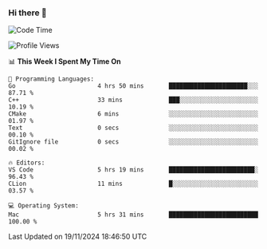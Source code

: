 ### Hi there 👋

<!--START_SECTION:waka-->
![Code Time](http://img.shields.io/badge/Code%20Time-831%20hrs%2021%20mins-blue)

![Profile Views](http://img.shields.io/badge/Profile%20Views-0-blue)

📊 **This Week I Spent My Time On** 

```text
💬 Programming Languages: 
Go                       4 hrs 50 mins       ██████████████████████░░░   87.71 % 
C++                      33 mins             ███░░░░░░░░░░░░░░░░░░░░░░   10.19 % 
CMake                    6 mins              ░░░░░░░░░░░░░░░░░░░░░░░░░   01.97 % 
Text                     0 secs              ░░░░░░░░░░░░░░░░░░░░░░░░░   00.10 % 
GitIgnore file           0 secs              ░░░░░░░░░░░░░░░░░░░░░░░░░   00.02 % 

🔥 Editors: 
VS Code                  5 hrs 19 mins       ████████████████████████░   96.43 % 
CLion                    11 mins             █░░░░░░░░░░░░░░░░░░░░░░░░   03.57 % 

💻 Operating System: 
Mac                      5 hrs 31 mins       █████████████████████████   100.00 % 
```


 Last Updated on 19/11/2024 18:46:50 UTC
<!--END_SECTION:waka-->

<!--
**JackeyHua-SJTU/JackeyHua-SJTU** is a ✨ _special_ ✨ repository because its `README.md` (this file) appears on your GitHub profile.

Here are some ideas to get you started:

- 🔭 I’m currently working on ...
- 🌱 I’m currently learning ...
- 👯 I’m looking to collaborate on ...
- 🤔 I’m looking for help with ...
- 💬 Ask me about ...
- 📫 How to reach me: ...
- 😄 Pronouns: ...
- ⚡ Fun fact: ...
-->
